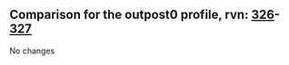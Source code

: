 ## Comparison for the outpost0 profile, rvn: [326](https://github.com/PRO100KatYT/FortniteProfileRevisions/tree/main/profiles/outpost0/326%20outpost0.json)-[327](https://github.com/PRO100KatYT/FortniteProfileRevisions/tree/main/profiles/outpost0/327%20outpost0.json)

No changes
